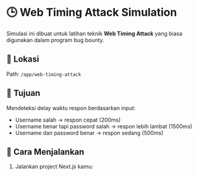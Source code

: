 # 🕒 Web Timing Attack Simulation

Simulasi ini dibuat untuk latihan teknik **Web Timing Attack** yang biasa digunakan dalam program bug bounty.

## 📁 Lokasi
Path: `/app/web-timing-attack`

## 🎯 Tujuan
Mendeteksi delay waktu respon berdasarkan input:
- Username salah → respon cepat (200ms)
- Username benar tapi password salah → respon lebih lambat (1500ms)
- Username dan password benar → respon sedang (500ms)

## 🚀 Cara Menjalankan

1. Jalankan project Next.js kamu:
